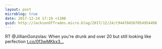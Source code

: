 ```yaml
---
layout: post
microblog: true
date: 2017-12-24 17:19 +1300
guid: http://JacksonOfTrades.micro.blog/2017/12/24/t944784567054954496.html
---
```

RT @JillianGonzolas: When you're drunk and over 20 but still looking like perfection [t.co/0f3wMKkx3...](https://t.co/0f3wMKkx31)
